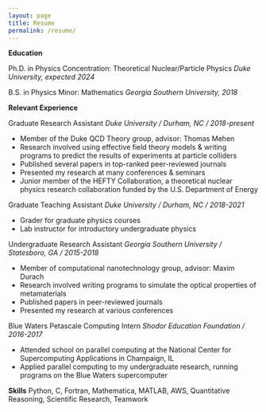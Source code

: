 ```yaml
---
layout: page
title: Resume
permalink: /resume/
---
```


**Education**

Ph.D. in Physics
Concentration: Theoretical Nuclear/Particle Physics
*Duke University, expected 2024*

B.S. in Physics
Minor: Mathematics
*Georgia Southern University, 2018*

**Relevant Experience**

Graduate Research Assistant
*Duke University / Durham, NC / 2018-present*
- Member of the Duke QCD Theory group, advisor: Thomas Mehen
- Research involved using effective field theory models & writing programs to predict the results of experiments at particle colliders
- Published several papers in top-ranked peer-reviewed journals 
- Presented my research at many conferences & seminars
- Junior member of the HEFTY Collaboration, a theoretical nuclear physics research collaboration funded by the U.S. Department of Energy

Graduate Teaching Assistant
*Duke University / Durham, NC / 2018-2021*
- Grader for graduate physics courses
- Lab instructor for introductory undergraduate physics

Undergraduate Research Assistant
*Georgia Southern University / Statesboro, GA / 2015-2018*
- Member of computational nanotechnology group, advisor: Maxim Durach
- Research involved writing programs to simulate the optical properties of metamaterials
- Published papers in peer-reviewed journals
- Presented my research at various conferences 

Blue Waters Petascale Computing Intern
*Shodor Education Foundation / 2016-2017*
- Attended school on parallel computing at the National Center for Supercomputing Applications in Champaign, IL
- Applied parallel computing to my undergraduate research, running programs on the Blue Waters supercomputer

**Skills**
Python, C, Fortran, Mathematica, MATLAB, AWS, Quantitative Reasoning, Scientific Research, Teamwork
